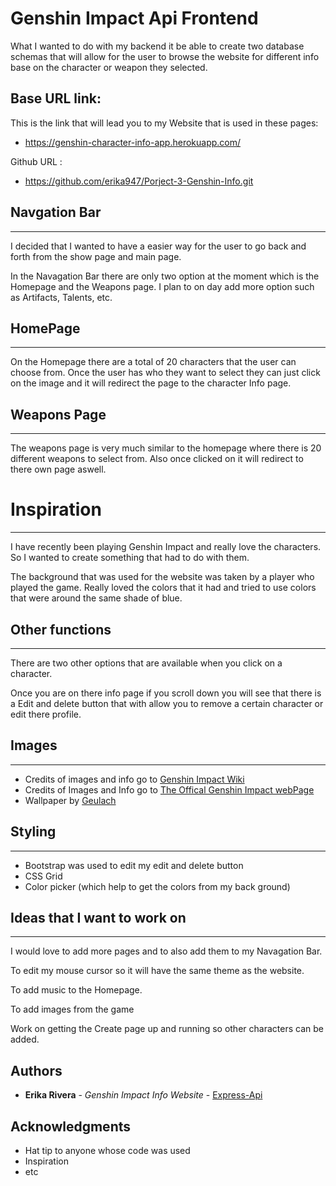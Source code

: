 # Genshin Impact Api Frontend
What I wanted to do with my backend it be able to create two database schemas that will allow for the user to browse the website for different info base on the character or weapon they selected.

## Base URL link:
This is the link that will lead you to my Website that is used in these pages:
* https://genshin-character-info-app.herokuapp.com/ 

Github URL :
* https://github.com/erika947/Porject-3-Genshin-Info.git

## Navgation Bar
---
I decided that I wanted to have a easier way for the user to go back and forth from the show page and main page.

In the Navagation Bar there are only two option at the moment which is the Homepage and the Weapons page. I plan to on day add more option such as Artifacts, Talents, etc.

## HomePage 
---
On the Homepage there are a total of 20 characters that the user can choose from. Once the user has who they want to select they can just click on the image and it will redirect the page to the character Info page.

## Weapons Page
---
The weapons page is very much similar to the homepage where there is 20 different weapons to select from. Also once clicked on it will redirect to there own page aswell.

# Inspiration
---
I have recently been playing Genshin Impact and really love the characters. So I wanted to create something that had to do with them.

The background that was used for the website was taken by a player who played the game. Really loved the colors that it had and tried to use colors that were around the same shade of blue.

## Other functions
---
There are two other options that are available when you click on a character. 

Once you are on there info page if you scroll down you will see that there is a Edit and delete button that with allow you to remove a certain character or edit there profile.

## Images
---
* Credits of images and info go to [Genshin Impact Wiki](https://genshin-impact.fandom.com/wiki/Genshin_Impact_Wiki)
* Credits of Images and Info go to [The Offical Genshin Impact webPage](https://genshin.hoyoverse.com/en/character/mondstadt?char=0)
* Wallpaper by [Geulach](https://whvn.cc/x81glo)

## Styling
---
* Bootstrap was used to edit my edit and delete button
* CSS Grid
* Color picker (which help to get the colors from my back ground)


## Ideas that I want to work on
---
I would love to add more pages and to also add them to my Navagation Bar.

To edit my mouse cursor so it will have the same theme as the website.

To add music to the Homepage.

To add images from the game 

Work on getting the Create page up and running so other characters can be added.


## Authors

* **Erika Rivera** - *Genshin Impact Info Website* - [Express-Api](https://github.com/erika947/Project-3-Express-Api)


## Acknowledgments

* Hat tip to anyone whose code was used
* Inspiration
* etc
